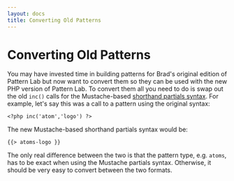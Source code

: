 ```yaml
---
layout: docs
title: Converting Old Patterns
---
```


# Converting Old Patterns
You may have invested time in building patterns for Brad's original edition of Pattern Lab but now want to convert them so they can be used with the new PHP version of Pattern Lab. To convert them all you need to do is swap out the old `inc()` calls for the Mustache-based [shorthand partials syntax](https://github.com/pattern-lab/patternlab-php/wiki/Including-One-Pattern-Within-Another). For example, let's say this was a call to a pattern using the original syntax:

    <?php inc('atom','logo') ?>

The new Mustache-based shorthand partials syntax would be:

    {{> atoms-logo }}

The only real difference between the two is that the pattern type, e.g. `atoms`, has to be exact when using the Mustache partials syntax. Otherwise, it should be very easy to convert between the two formats.
